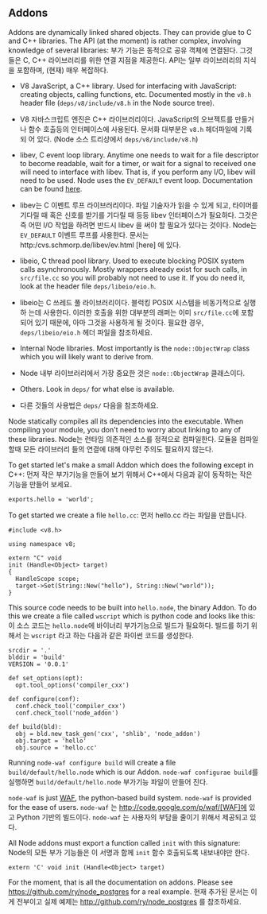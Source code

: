## Addons

Addons are dynamically linked shared objects. They can provide glue to C and
C++ libraries. The API (at the moment) is rather complex, involving
knowledge of several libraries:
부가 기능은 동적으로 공유 객체에 연결된다. 그것들은 C, C++ 라이브러리를 위한 연결
지점을 제공한다. API는 일부 라이브러리의 지식을 포함하며, (현재) 매우 복잡하다.

 - V8 JavaScript, a C++ library. Used for interfacing with JavaScript:
   creating objects, calling functions, etc.  Documented mostly in the
   `v8.h` header file (`deps/v8/include/v8.h` in the Node source tree).
 - V8 자바스크립트 엔진은 C++ 라이브러리이다. JavaScript의 오브젝트를 만들거나
   함수 호출등의 인터페이스에 사용된다.  문서화 대부분은 `v8.h` 헤더파일에 기록되
   어 있다.  (Node 소스 트리상에서 `deps/v8/include/v8.h`)

 - libev, C event loop library. Anytime one needs to wait for a file
   descriptor to become readable, wait for a timer, or wait for a signal to
   received one will need to interface with libev.  That is, if you perform
   any I/O, libev will need to be used.  Node uses the `EV_DEFAULT` event
   loop.  Documentation can be found [here](http://cvs.schmorp.de/libev/ev.html).
 - libev는 C 이벤트 루프 라이브러리이다. 파일 기술자가 읽을 수 있게 되고, 타이머를 기다릴
   때 혹은 신호를 받기를 기다릴 때 등등 libev 인터페이스가 필요하다. 그것은 즉 어떤 I/O
   작업을 하려면 반드시 libev 을 써야 할 필요가 있다는 것이다. Node는 `EV_DEFAULT` 이벤트
   루프를 사용한다.  문서는 http:/cvs.schmorp.de/libev/ev.html [here] 에 있다.


 - libeio, C thread pool library. Used to execute blocking POSIX system
   calls asynchronously. Mostly wrappers already exist for such calls, in
   `src/file.cc` so you will probably not need to use it. If you do need it,
   look at the header file `deps/libeio/eio.h`.
 - libeio는 C 쓰레드 풀 라이브러리이다.  블럭킹 POSIX 시스템을 비동기적으로 실행하
   는데 사용한다.  이러한 호출을 위한 대부분의 래퍼는 이미 `src/file.cc`에 포함되어
   있기 때문에, 아마 그것을 사용하게 될 것이다.  필요한 경우, `deps/libeio/eio.h`
   헤더 파일을 참조하세요.

 - Internal Node libraries. Most importantly is the `node::ObjectWrap`
   class which you will likely want to derive from.
 - Node 내부 라이브러리에서 가장 중요한 것은 `node::ObjectWrap` 클래스이다.

 - Others. Look in `deps/` for what else is available.
 - 다른 것들의 사용법은 `deps/` 다음을 참조하세요.

Node statically compiles all its dependencies into the executable. When
compiling your module, you don't need to worry about linking to any of these
libraries.
Node는 런타임 의존적인 소스를 정적으로 컴파일한다. 모듈을 컴파일 할때 모든 라이브러리
들의 연결에 대해 아무런 주의도 필요하지 않는다.

To get started let's make a small Addon which does the following except in
C++:
먼저 작은 부가기능을 만들어 보기 위해서 C++에서 다음과 같이 동작하는 작은 기능을 만들어 보세요.

    exports.hello = 'world';

To get started we create a file `hello.cc`:
먼저 hello.cc 라는 파일을 만듭니다.

    #include <v8.h>

    using namespace v8;

    extern "C" void
    init (Handle<Object> target)
    {
      HandleScope scope;
      target->Set(String::New("hello"), String::New("world"));
    }

This source code needs to be built into `hello.node`, the binary Addon. To
do this we create a file called `wscript` which is python code and looks
like this:
이 소스 코드는 `hello.node`에 바이너리 부가기능으로 빌드가 필요하다. 빌드를 하기 위해서
는 `wscript` 라고 하는 다음과 같은 파이썬 코드를 생성한다.

    srcdir = '.'
    blddir = 'build'
    VERSION = '0.0.1'

    def set_options(opt):
      opt.tool_options('compiler_cxx')

    def configure(conf):
      conf.check_tool('compiler_cxx')
      conf.check_tool('node_addon')

    def build(bld):
      obj = bld.new_task_gen('cxx', 'shlib', 'node_addon')
      obj.target = 'hello'
      obj.source = 'hello.cc'

Running `node-waf configure build` will create a file
`build/default/hello.node` which is our Addon.
`node-waf configurae build`를 실행하면 `build/default/hello.node` 부가기능
파일이 만들어 진다.

`node-waf` is just [WAF](http://code.google.com/p/waf), the python-based build system. `node-waf` is
provided for the ease of users.
`node-waf` 는 http://code.google.com/p/waf/[WAF]에 있고 Python 기반의 빌드이다.
`node-waf` 는 사용자의 부담을 줄이기 위해서 제공되고 있다.

All Node addons must export a function called `init` with this signature:
Node의 모든 부가 기능들은 이 서명과 함께 `init` 함수 호출되도록 내보내야만 한다.

    extern 'C' void init (Handle<Object> target)

For the moment, that is all the documentation on addons. Please see
<https://github.com/ry/node_postgres> for a real example.
현재 추가된 문서는 이게 전부이고 실제 예제는 http://github.com/ry/node_postgres 를
참조하세요.